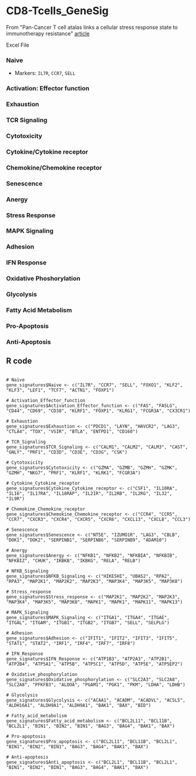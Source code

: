 # CD8-Tcells_GeneSig
From "Pan-Cancer T cell atalas links a cellular stress response state to immunotherapy resistance" [article](https://www.nature.com/articles/s41591-023-02371-y#MOESM3)

Excel File[]()
### Naive

- Markers: `IL7R`, `CCR7`, `SELL`

### Activation: Effector function

### Exhaustion

### TCR Signaling

### Cytotoxicity

### Cytokine/Cytokine receptor

### Chemokine/Chemokine receptor

### Senescence

### Anergy

### Stress Response

### MAPK Signaling

### Adhesion

### IFN Response

### Oxidative Phoshorylation

### Glycolysis

### Fatty Acid Metabolism

### Pro-Apoptosis

### Anti-Apoptosis

## R code

```gene_signatures <- list()

# Naive
gene_signatures$Naive <- c("IL7R", "CCR7", "SELL", "FOXO1", "KLF2", "KLF3", "LEF1", "TCF7", "ACTN1", "FOXP1")

# Activation_Effector_function
gene_signatures$Activation_Effector_function <- c("FAS", "FASLG", "CD44", "CD69", "CD38", "KLRF1", "FOXP1", "KLRG1", "FCGR3A", "CX3CR1")

# Exhaustion
gene_signatures$Exhaustion <- c("PDCD1", "LAYN", "HAVCR2", "LAG3", "CTLA4", "TOX", "VSIR", "BTLA", "ENTPD1", "CD160")

# TCR_Signaling
gene_signatures$TCR_Signaling <- c("CALM1", "CALM2", "CALM3", "CAST", "GNLY", "PRF1", "CD3D", "CD3E", "CD3G", "CSK")

# Cytotoxicity
gene_signatures$Cytotoxicity <- c("GZMA", "GZMB", "GZMH", "GZMK", "GZMH", "NKG7", "PRF1", "KLRF1", "KLRK1", "FCGR3A")

# Cytokine_Cytokine_receptor
gene_signatures$Cytokine_Cytokine_receptor <- c("CSF1", "IL10RA", "IL16", "IL17RA", "IL18RAP", "IL21R", "IL2RB", "IL2RG", "IL32", "IL9R")

# Chemokine_Chemokine_receptor
gene_signatures$Chemokine_Chemokine_receptor <- c("CCR4", "CCR5", "CCR7", "CXCR3", "CXCR4", "CXCR5", "CXCR6", "CXCL13", "CXCL8", "CCL3")

# Senescence
gene_signatures$Senescence <- c("NT5E", "IZUMO1R", "LAG3", "CBLB", "DOK1", "DOK2", "SERPINB1", "SERPINB6", "SERPINB9", "ADAM10")

# Anergy
gene_signatures$Anergy <- c("NFKB1", "NFKB2", "NFKBIA", "NFKBIB", "NFKBIZ", "CHUK", "IKBKB", "IKBKG", "RELA", "RELB")

# NFKB_Signaling
gene_signatures$NFKB_Signaling <- c("HIKESHI", "UBA52", "RPA2", "RPA3", "MAP2K1", "MAP2K2", "MAP2K3", "MAP3K4", "MAP3K5", "MAP3K8")

# Stress_response
gene_signatures$Stress_response <- c("MAP2K1", "MAP2K2", "MAP2K3", "MAP3K4", "MAP3K5", "MAP3K8", "MAPK1", "MAPK1", "MAPK11", "MAPK13")

# MAPK_Signaling
gene_signatures$MAPK_Signaling <- c("ITGA1", "ITGA4", "ITGAE", "ITGAL", "ITGAM", "ITGB1", "ITGB2", "ITGB7", "SELL", "SELPLG")

# Adhesion
gene_signatures$Adhesion <- c("IFIT1", "IFIT2", "IFIT3", "IFIT5", "STAT1", "STAT2", "IRF1", "IRF4", "IRF7", "IRF8")

# IFN_Response
gene_signatures$IFN_Response <- c("ATP1B3", "ATP2A3", "ATP2B1", "ATP2B4", "ATP5A1", "ATP5B", "ATP5C1", "ATP5D", "ATP5E", "ATP5EP2")

# Oxidative_phosphorylation
gene_signatures$Oxidative_phosphorylation <- c("SLC2A3", "SLC2A8", "SLC2A8", "PFKFB3", "ALDOA", "PGAM1", "PGK1", "PKM", "LDHA", "LDHB")

# Glycolysis
gene_signatures$Glycolysis <- c("ACAA1", "ACADM", "ACADVL", "ACSL5", "ALDH16A1", "ALDH9A1", "ALDH9A1", "BAK1", "BAX", "BID")

# Fatty_acid_metabolism
gene_signatures$Fatty_acid_metabolism <- c("BCL2L11", "BCL11B", "BCL2L1", "BIN1", "BIN2", "BIN1", "BAG3", "BAG4", "BAK1", "BAX")

# Pro-apoptosis
gene_signatures$Pro_apoptosis <- c("BCL2L11", "BCL11B", "BCL2L1", "BIN1", "BIN2", "BIN1", "BAG3", "BAG4", "BAK1", "BAX")

# Anti-apoptosis
gene_signatures$Anti_apoptosis <- c("BCL2L1", "BCL11B", "BCL2L1", "BIN1", "BIN2", "BIN1", "BAG3", "BAG4", "BAK1", "BAX")
```
